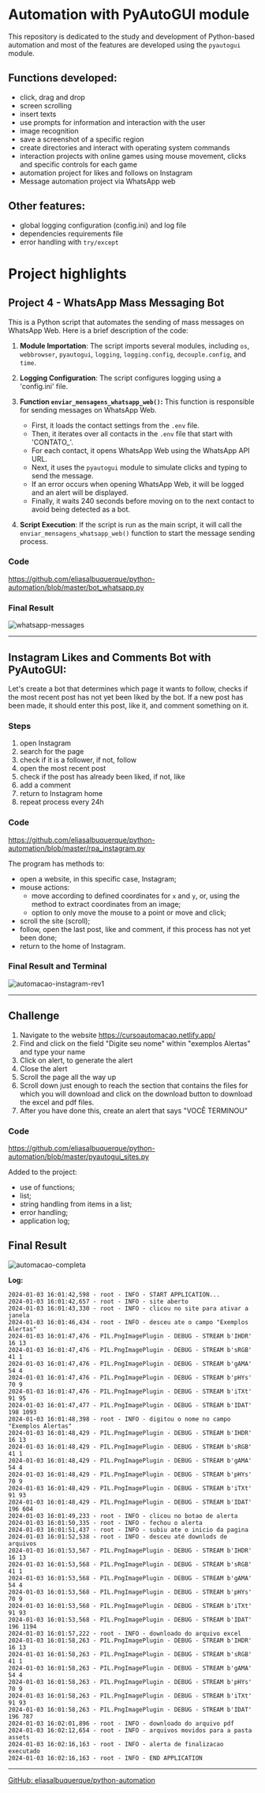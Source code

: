 # Automation with PyAutoGUI module

This repository is dedicated to the study and development of Python-based 
automation and most of the features are developed using the `pyautogui` module.


## Functions developed:

- click, drag and drop
- screen scrolling
- insert texts
- use prompts for information and interaction with the user
- image recognition
- save a screenshot of a specific region
- create directories and interact with operating system commands
- interaction projects with online games using mouse movement, clicks and 
  specific controls for each game
- automation project for likes and follows on Instagram
- Message automation project via WhatsApp web


## Other features:

- global logging configuration (config.ini) and log file
- dependencies requirements file
- error handling with `try/except`


# Project highlights


## Project 4 - WhatsApp Mass Messaging Bot

This is a Python script that automates the sending of mass messages on WhatsApp Web. Here is a brief description of the code:

1. **Module Importation**: The script imports several modules, including `os`, `webbrowser`, `pyautogui`, `logging`, `logging.config`, `decouple.config`, and `time`.

2. **Logging Configuration**: The script configures logging using a 'config.ini' file.

3. **Function `enviar_mensagens_whatsapp_web()`:** This function is responsible for sending messages on WhatsApp Web.
    - First, it loads the contact settings from the `.env` file.
    - Then, it iterates over all contacts in the `.env` file that start with 'CONTATO_'.
    - For each contact, it opens WhatsApp Web using the WhatsApp API URL.
    - Next, it uses the `pyautogui` module to simulate clicks and typing to send the message.
    - If an error occurs when opening WhatsApp Web, it will be logged and an alert will be displayed.
    - Finally, it waits 240 seconds before moving on to the next contact to avoid being detected as a bot.

4. **Script Execution**: If the script is run as the main script, it will call the `enviar_mensagens_whatsapp_web()` function to start the message sending process.


### Code

https://github.com/eliasalbuquerque/python-automation/blob/master/bot_whatsapp.py

### Final Result

<!-- insert screenshot or .gif -->
![whatsapp-messages](https://github.com/eliasalbuquerque/python-automation/assets/78819295/3677a9fe-a385-4b55-ab6c-f18238598f45)


---


## Instagram Likes and Comments Bot with PyAutoGUI:

Let's create a bot that determines which page it wants to follow, checks if the most recent post has not yet been liked by the bot. If a new post has been made, it should enter this post, like it, and comment something on it.

### Steps

1. open Instagram
2. search for the page
3. check if it is a follower, if not, follow
4. open the most recent post
5. check if the post has already been liked, if not, like
6. add a comment
7. return to Instagram home
8. repeat process every 24h

### Code

https://github.com/eliasalbuquerque/python-automation/blob/master/rpa_instagram.py


The program has methods to:

- open a website, in this specific case, Instagram;
- mouse actions:
  - move according to defined coordinates for `x` and `y`, or, using the method to extract coordinates from an image;
  - option to only move the mouse to a point or move and click;
- scroll the site (scroll);
- follow, open the last post, like and comment, if this process has not yet been done;
- return to the home of Instagram.


### Final Result and Terminal

<!-- insert screenshot or .gif -->
<!-- ![Alt text](automacao-instagram.gif) -->
![automacao-instagram-rev1](https://github.com/eliasalbuquerque/python-automation/assets/78819295/ba6b8753-211a-4e64-8e76-1be05f9a73d1)


---


## Challenge

1) Navigate to the website https://cursoautomacao.netlify.app/
2) Find and click on the field "Digite seu nome" within "exemplos Alertas" and type your name
3) Click on alert, to generate the alert
4) Close the alert
5) Scroll the page all the way up
6) Scroll down just enough to reach the section that contains the files for which you will download and click on the download button to download the excel and pdf files.
7) After you have done this, create an alert that says "VOCÊ TERMINOU"


### Code

https://github.com/eliasalbuquerque/python-automation/blob/master/pyautogui_sites.py


Added to the project:

- use of functions;
- list;
- string handling from items in a list;
- error handling;
- application log;


## Final Result

<!-- insert screenshot or .gif -->
<!-- ![Alt text](automacao-completa.gif) -->
![automacao-completa](https://github.com/eliasalbuquerque/python-automation/assets/78819295/55ced1e9-89a7-49d3-a566-04d41a4673da)


**Log:**

```Logtalk
2024-01-03 16:01:42,598 - root - INFO - START APPLICATION...
2024-01-03 16:01:42,657 - root - INFO - site aberto
2024-01-03 16:01:43,330 - root - INFO - clicou no site para ativar a janela
2024-01-03 16:01:46,434 - root - INFO - desceu ate o campo "Exemplos Alertas"
2024-01-03 16:01:47,476 - PIL.PngImagePlugin - DEBUG - STREAM b'IHDR' 16 13
2024-01-03 16:01:47,476 - PIL.PngImagePlugin - DEBUG - STREAM b'sRGB' 41 1
2024-01-03 16:01:47,476 - PIL.PngImagePlugin - DEBUG - STREAM b'gAMA' 54 4
2024-01-03 16:01:47,476 - PIL.PngImagePlugin - DEBUG - STREAM b'pHYs' 70 9
2024-01-03 16:01:47,476 - PIL.PngImagePlugin - DEBUG - STREAM b'iTXt' 91 95
2024-01-03 16:01:47,477 - PIL.PngImagePlugin - DEBUG - STREAM b'IDAT' 198 1093
2024-01-03 16:01:48,398 - root - INFO - digitou o nome no campo "Exemplos Alertas"
2024-01-03 16:01:48,429 - PIL.PngImagePlugin - DEBUG - STREAM b'IHDR' 16 13
2024-01-03 16:01:48,429 - PIL.PngImagePlugin - DEBUG - STREAM b'sRGB' 41 1
2024-01-03 16:01:48,429 - PIL.PngImagePlugin - DEBUG - STREAM b'gAMA' 54 4
2024-01-03 16:01:48,429 - PIL.PngImagePlugin - DEBUG - STREAM b'pHYs' 70 9
2024-01-03 16:01:48,429 - PIL.PngImagePlugin - DEBUG - STREAM b'iTXt' 91 93
2024-01-03 16:01:48,429 - PIL.PngImagePlugin - DEBUG - STREAM b'IDAT' 196 604
2024-01-03 16:01:49,233 - root - INFO - clicou no botao de alerta
2024-01-03 16:01:50,335 - root - INFO - fechou o alerta
2024-01-03 16:01:51,437 - root - INFO - subiu ate o inicio da pagina
2024-01-03 16:01:52,538 - root - INFO - desceu até downlods de arquivos
2024-01-03 16:01:53,567 - PIL.PngImagePlugin - DEBUG - STREAM b'IHDR' 16 13
2024-01-03 16:01:53,568 - PIL.PngImagePlugin - DEBUG - STREAM b'sRGB' 41 1
2024-01-03 16:01:53,568 - PIL.PngImagePlugin - DEBUG - STREAM b'gAMA' 54 4
2024-01-03 16:01:53,568 - PIL.PngImagePlugin - DEBUG - STREAM b'pHYs' 70 9
2024-01-03 16:01:53,568 - PIL.PngImagePlugin - DEBUG - STREAM b'iTXt' 91 93
2024-01-03 16:01:53,568 - PIL.PngImagePlugin - DEBUG - STREAM b'IDAT' 196 1194
2024-01-03 16:01:57,222 - root - INFO - downloado do arquivo excel
2024-01-03 16:01:58,263 - PIL.PngImagePlugin - DEBUG - STREAM b'IHDR' 16 13
2024-01-03 16:01:58,263 - PIL.PngImagePlugin - DEBUG - STREAM b'sRGB' 41 1
2024-01-03 16:01:58,263 - PIL.PngImagePlugin - DEBUG - STREAM b'gAMA' 54 4
2024-01-03 16:01:58,263 - PIL.PngImagePlugin - DEBUG - STREAM b'pHYs' 70 9
2024-01-03 16:01:58,263 - PIL.PngImagePlugin - DEBUG - STREAM b'iTXt' 91 93
2024-01-03 16:01:58,263 - PIL.PngImagePlugin - DEBUG - STREAM b'IDAT' 196 787
2024-01-03 16:02:01,896 - root - INFO - downloado do arquivo pdf
2024-01-03 16:02:12,654 - root - INFO - arquivos movidos para a pasta assets
2024-01-03 16:02:16,163 - root - INFO - alerta de finalizacao executado
2024-01-03 16:02:16,163 - root - INFO - END APPLICATION
```


---
[GitHub: eliasalbuquerque/python-automation](https://github.com/eliasalbuquerque/python-automation/tree/master)
